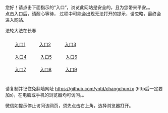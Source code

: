 您好！请点击下面指示的“入口”，浏览此网站是安全的，且为您带来平安。。 <br/>
点击入口后，请耐心等待， 过程中可能会出现无法打开的提示，请忽略，最终会进入网站. </br>

法轮大法在长春<br/>
<div style="padding:10px"><a style="margin:20px" target="_blank" href="https://d2a1rx1dfgne8n.cloudfront.net/2Qpsp?zbtuwfw" id="ccLink1" rel="nofollow">入口1</a> <a target="_blank" style="margin:20px" href="https://d1u4ukhub5gkk7.cloudfront.net/2Qpsp?qkaqdxq" id="ccLink2" rel="nofollow">入口2</a> <a style="margin:20px" target="_blank" href="https://d3nxeoj02a8vtk.cloudfront.net/2Qpsp?fmqfargt" id="ccLink3" rel="nofollow">入口3</a></div>

<div style="padding:10px" ><a style="margin:20px" target="_blank" href="https://d2a1rx1dfgne8n.cloudfront.net/2Qpsp?zbtuwfw" id="ccLink4" rel="nofollow">入口4</a> <a style="margin:20px" href="https://d1u4ukhub5gkk7.cloudfront.net/2Qpsp?qkaqdxq" target="_blank" id="ccLink5" rel="nofollow">入口5</a> <a style="margin:20px" href="https://d3nxeoj02a8vtk.cloudfront.net/2Qpsp?fmqfargt" target="_blank" id="ccLink6" rel="nofollow">入口6</a></div>

<div style="padding:10px"><a style="margin:20px" target="_blank" href="https://d2a1rx1dfgne8n.cloudfront.net/2Qpsp?zbtuwfw" id="ccLink7" rel="nofollow">入口7</a> <a style="margin:20px" href="https://d1u4ukhub5gkk7.cloudfront.net/2Qpsp?qkaqdxq" target="_blank" id="ccLink8" rel="nofollow">入口8</a> <a style="margin:20px" target="_blank" href="https://d3nxeoj02a8vtk.cloudfront.net/2Qpsp?fmqfargt" id="ccLink9" rel="nofollow">入口9</a></div>

<br/>



请复制并记住免翻墙网址 https://github.com/yntd/changchunzx (http后一定要加s)，在电脑或手机的浏览器均可访问。。<br/>

微信如提示停止访问该网页，须先点击右上角，选择浏览器打开。
